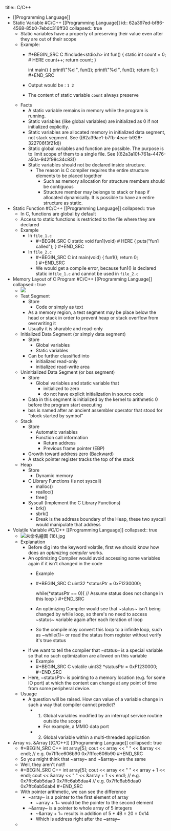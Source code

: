 title:: C/C++

- [[Programming Language]]
- Static Variable #C/C++ [[Programming Language]]
  id:: 62a397ed-bf86-4568-85b0-7ebdc316ff30
  collapsed:: true
	- Static variables have a property of preserving their value even after they are out of their scope
	- Example:
		- #+BEGIN_SRC C
		  #include<stdio.h>
		  int fun()
		  {
		    static int count = 0; # HERE
		    count++;
		    return count;
		  }
		    
		  int main()
		  {
		    printf("%d ", fun());
		    printf("%d ", fun());
		    return 0;
		  }
		  #+END_SRC
		- Output would be : `1 2`
		- The content of static variable `count` always preserve
	- Facts
		- A static variable remains in memory while the program is running.
		- Static variables (like global variables) are initialized as 0 if not initialized explicitly.
		- Static variables are allocated memory in initialized data segment, not stack segment. See ((62a39ae1-b7fb-4eae-b928-322706f3f21d))
		- Static global variables and function are possible. The purpose is to limit scope of them to a single file. See ((62a3a10f-761a-4476-a50a-942f98c34c83))
		- Static variables should not be declared inside structure.
			- The reason is C compiler requires the entire structure elements to be placed together
				- Such as memory allocation for structure members should be contiguous
				- Structure member may belongs to stack or heap if allocated dynamically. It is possible to have an entire structure as static.
- Static Function #C/C++ [[Programming Language]]
  collapsed:: true
	- In C, functions are global by default
	- Access to static functions is restricted to the file where they are declared
	- Example
		- In `file_1.c`
			- #+BEGIN_SRC C
			  static void fun1(void) # HERE
			  {
			    puts("fun1 called");
			  }
			  #+END_SRC
		- In `file_2.c`
			- #+BEGIN_SRC C
			  int main(void)
			  {
			    fun1(); 
			    return 0;  
			  }
			  #+END_SRC
			- We would get a compile error, because fun1() is declared static in`file_1.c`  and cannot be used in `file_2.c`
- Memory Layout of C Program #C/C++ [[Programming Language]]
  collapsed:: true
	- ![](https://he-s3.s3.amazonaws.com/media/uploads/383f472.png)
	- Test Segment
		- Store
			- Code or simply as text
		- As a memory region, a test segment may be place below the head or stack in order to prevent heap or stack overflow from overwriting it
		- Usually it is sharable and read-only
	- Initialized Data Segment (or simply data segment)
		- Store
			- Global variables
			- Static variables
		- Can be further classified into
			- initialized read-only
			- initialized read-write area
	- Uninitialized Data Segment (or bss segment)
		- Store
			- Global variables and static variable that
				- initialized to zero
				- do not have explicit initialization in source code
		- Data in this segment is initialized by the kernel to arithmetic 0 before the program start executing
		- bss is named after an ancient assembler operator that stood for "block started by symbol"
	- Stack
		- Store
			- Automatic variables
			- Function call information
				- Return address
				- Previous frame pointer (EBP)
		- Growth toward address zero (Backward)
		- A stack pointer register tracks the top of the stack
	- Heap
		- Store
			- Dynamic memory
		- C Library Functions (Is not syscall)
			- malloc()
			- realloc()
			- free()
		- Syscall (Implement the C Library Functions)
			- brk()
			- sbrk()
			- Break is the address boundary of the Heap, these two syscall would manipulate that address
- Volatile Variable #C/C++ [[Programming Language]]
  collapsed:: true
	- ![未命名繪圖 (16).jpg](../assets/未命名繪圖_(16)_1655717304292_0.jpg)
	- Explanation
		- Before dig into the keyword volatile, first we should know how does an *optimizing compiler* works.
		- An optimizing Compiler would avoid accessing some variables again if it isn't changed in the code
			- Example
			- #+BEGIN_SRC C
			  uint32 *statusPtr = 0xF1230000;
			  
			  while(*statusPtr == 0){
			    // Assume status does not change in this loop
			  }
			  #+END_SRC
			- An optimizing Compiler would see that ~status~ isn't being changed by while loop, so there's no need to access ~status~ variable again after each iteration of loop
			- So the compile may convert this loop to a infinite loop, such as ~while(1)~ or read the status from register without verify it's true status
		- If we want to tell the compiler that ~status~ is a special variable so that no such optimization are allowed on this variable
			- Example
			- #+BEGIN_SRC C
			  volatile uint32 *statusPtr = 0xF1230000;
			  #+END_SRC
		- Here, ~statusPtr~ is pointing to a memory location (e.g. for some IO port) at which the content can change at any point of time from some peripheral device.
	- Usuage
		- A question will be raised. How can value of a variable change in such a way that compiler cannot predict?
			- 1) Global variables modified by an interrupt service routine outside the scope
				- For example, a MMIO data port
			- 2) Global variable within a multi-threaded application
- Array vs. &Array [[C/C++]] [[Programming Language]]
  collapsed:: true
	- #+BEGIN_SRC C++
	  int array[5];
	  cout << array << " " << &array << endl;
	  // e.g. 0x7fffce606b90 0x7fffce606b90
	  #+END_SRC
	- So you might think that ~array~ and ~&array~ are the same
	- Well, they aren't not!!
	- #+BEGIN_SRC C++
	  int array[5];
	  cout << array << " " << array + 1 << endl;
	  cout << &array << " " << &array + 1 << endl;
	  // e.g. 0x7ffc6ab5daa0 0x7ffc6ab5daa4 
	  // e.g. 0x7ffc6ab5daa0 0x7ffc6ab5dab4
	  #+END_SRC
	- With pointer arithmetic, we can see the difference
		- ~array~ is a pointer to the first element of array
			- ~array + 1~ would be the pointer to the second element
		- ~&array~ is a pointer to whole array of 5 integers
			- ~&array + 1~ results in addition of 5 * 4B = 20 = 0x14
			- Which is address right after the ~array~
	-